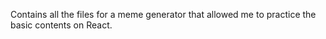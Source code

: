 Contains all the files for a meme generator that allowed me to practice the basic contents on React.